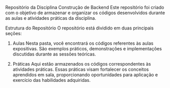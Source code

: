 Repositório da Disciplina Construção de Backend
Este repositório foi criado com o objetivo de armazenar e organizar os códigos desenvolvidos durante as aulas e atividades práticas da disciplina.

Estrutura do Repositório
O repositório está dividido em duas principais seções:

1. Aulas
Nesta pasta, você encontrará os códigos referentes às aulas expositivas. São exemplos práticos, demonstrações e implementações discutidas durante as sessões teóricas.

2. Práticas
Aqui estão armazenados os códigos correspondentes às atividades práticas. Essas práticas visam fortalecer os conceitos aprendidos em sala, proporcionando oportunidades para aplicação e exercício das habilidades adquiridas.